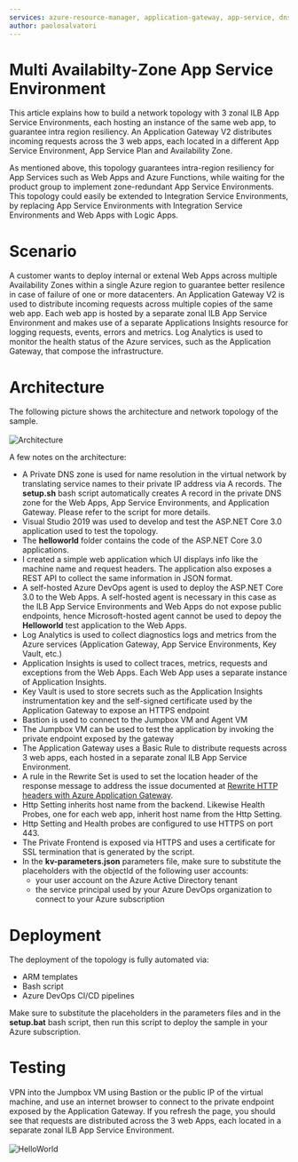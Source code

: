 ```yaml
---
services: azure-resource-manager, application-gateway, app-service, dns, azure-monitor, virtual-network
author: paolosalvatori
---
```


# Multi Availabilty-Zone App Service Environment #
This article explains how to build a network topology with 3 zonal ILB App Service Environments, each hosting an instance of the same web app, to guarantee intra region resiliency. An Application Gateway V2 distributes incoming requests across the 3 web apps, each located in a different App Service Environment, App Service Plan and Availability Zone.

As mentioned above, this topology guarantees intra-region resiliency for App Services such as Web Apps and Azure Functions, while waiting for the product group to implement zone-redundant App Service Environments. This topology could easily be extended to Integration Service Environments, by replacing App Service Environments with Integration Service Environments and Web Apps with Logic Apps. 

# Scenario #
A customer wants to deploy internal or extenal Web Apps across multiple Availability Zones within a single Azure region to guarantee better resilence in case of failure of one or more datacenters. An Application Gateway V2 is used to distribute incoming requests across multiple copies of the same web app. Each web app is hosted by a separate zonal ILB App Service Environment and makes use of a separate Applications Insights resource for logging requests, events, errors and metrics. Log Analytics is used to monitor the health status of the Azure services, such as the Application Gateway, that compose the infrastructure.

# Architecture #
The following picture shows the architecture and network topology of the sample.
<br/>
<br/>
![Architecture](https://raw.githubusercontent.com/paolosalvatori/multi-az-ase/master/images/architecture.png)
<br/>

A few notes on the architecture:

- A Private DNS zone is used for name resolution in the virtual network by translating service names to their private IP address via A records. The **setup.sh** bash script automatically creates A record in the private DNS zone for the Web Apps, App Service Environments, and Application Gateway. Please refer to the script for more details.
- Visual Studio 2019 was used to develop and test the ASP.NET Core 3.0 application used to test the topology. 
- The **helloworld** folder contains the code of the ASP.NET Core 3.0 applications.
- I created a simple web application which UI displays info like the machine name and request headers. The application also exposes a REST API to collect the same information in JSON format.
- A self-hosted Azure DevOps agent is used to deploy the ASP.NET Core 3.0 to the Web Apps. A self-hosted agent is necessary in this case as the ILB App Service Environments and Web Apps do not expose public endpoints, hence Microsoft-hosted agent cannot be used to depoy the **Helloworld** test application to the Web Apps.
- Log Analytics is used to collect diagnostics logs and metrics from the Azure services (Application Gateway, App Service Environments, Key Vault, etc.)
- Application Insights is used to collect traces, metrics, requests and exceptions from the Web Apps. Each Web App uses a separate instance of Application Insights.
- Key Vault is used to store secrets such as the Application Insights instrumentation key and the self-signed certificate used by the Application Gateway to expose an HTTPS endpoint
- Bastion is used to connect to the Jumpbox VM and Agent VM
- The Jumpbox VM can be used to test the application by invoking the private endpoint exposed by the gateway
- The Application Gateway uses a Basic Rule to distribute requests across 3 web apps, each hosted in a separate zonal ILB App Service Environment.
- A rule in the Rewrite Set is used to set the location header of the response message to address the issue documented at [Rewrite HTTP headers with Azure Application Gateway](https://azure.microsoft.com/en-us/blog/rewrite-http-headers-with-azure-application-gateway/).
- Http Setting inherits host name from the backend. Likewise Health Probes, one for each web app, inherit host name from the Http Setting.
- Http Setting and Health probes are configured to use HTTPS on port 443.
- The Private Frontend is exposed via HTTPS and uses a certificate for SSL termination that is generated by the script.
- In the **kv-parameters.json** parameters file, make sure to substitute the placeholders with the objectId of the following user accounts: 
    - your user account on the Azure Active Directory tenant
    - the service principal used by your Azure DevOps organization to connect to your Azure subscription

# Deployment #
The deployment of the topology is fully automated via:

- ARM templates
- Bash script
- Azure DevOps CI/CD pipelines

Make sure to substitute the placeholders in the parameters files and in the **setup.bat** bash script, then run this script to deploy the sample in your Azure subscription.

# Testing #
VPN into the Jumpbox VM using Bastion or the public IP of the virtual machine, and use an internet browser to connect to the private endpoint exposed by the Application Gateway. If you refresh the page, you should see that requests are distributed across the 3 web Apps, each located in a separate zonal ILB App Service Environment.
<br/>
<br/>
![HelloWorld](https://raw.githubusercontent.com/paolosalvatori/multi-az-ase/master/images/helloworld.jpg)
<br/>